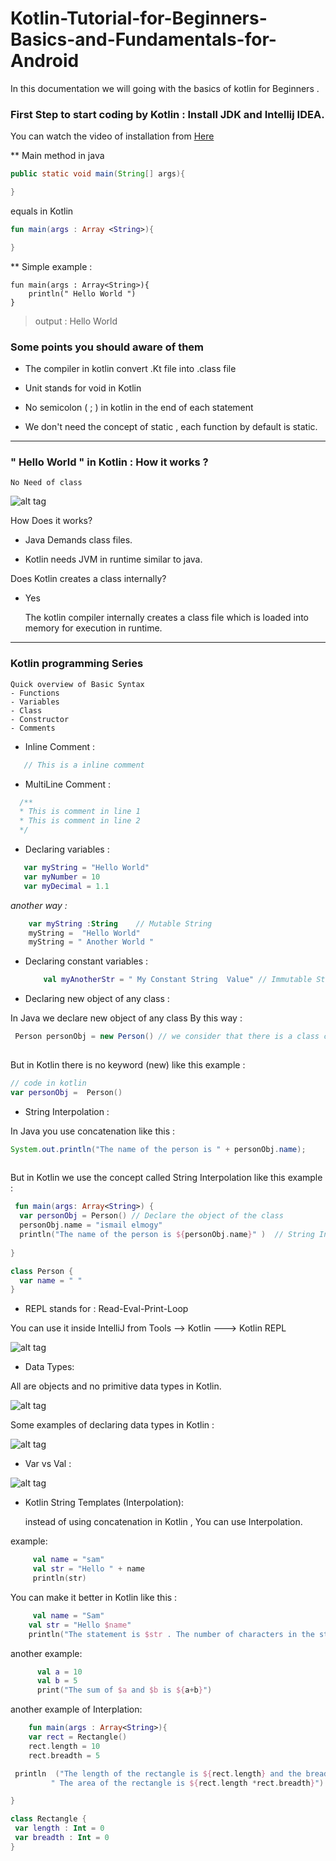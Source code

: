 # Kotlin-Tutorial-for-Beginners-Basics-and-Fundamentals-for-Android

In this documentation we will going with the basics of kotlin for Beginners .

### First Step to start coding by Kotlin : Install JDK and Intellij IDEA.

 You can watch the video of installation from  [Here](https://www.youtube.com/watch?v=toesg2HLMSs&index=2&list=PLlxmoA0rQ-LwgK1JsnMsakYNACYGa1cjR)

**  Main method in java

``` java
public static void main(String[] args){

}
```
equals in Kotlin 

``` kotlin
fun main(args : Array <String>){

}
```
** Simple example :
```
fun main(args : Array<String>){
    println(" Hello World ")
}
```
> output : Hello World 

### Some points you should aware of them 

 - The compiler in kotlin convert .Kt file  into .class file
 
 - Unit stands for void in Kotlin
 
 - No semicolon ( ; ) in kotlin in the end of each statement
 
 - We don't need the concept of static , each function by default is static.

---------------------------------------------------------------------------------------------------------------------------------

### " Hello World " in Kotlin : How it works ?
 
    No Need of class

![alt tag](https://github.com/ismailelmogy/Kotlin-Tutorial-for-Beginners-Basics-and-Fundamentals-for-Android/blob/master/No%20need%20of%20class%20in%20kotlin.png )

How Does it works?

- Java Demands class files.

- Kotlin needs JVM in runtime similar to java.

Does Kotlin creates a class internally?

  - Yes

    The kotlin compiler internally creates a class file which is loaded into memory for execution in runtime.
  --------------------------------------------------------------------------------------------------------------------------------
   ### Kotlin programming Series
    Quick overview of Basic Syntax
    - Functions 
    - Variables 
    - Class 
    - Constructor 
    - Comments
    
   * Inline Comment :
    
 ``` kotlin
    // This is a inline comment
 ``` 
    
   * MultiLine Comment : 
   
 ``` kotlin
   /**
   * This is comment in line 1
   * This is comment in line 2
   */
 ``` 
 
 * Declaring variables :
 ``` kotlin
    var myString = "Hello World"
    var myNumber = 10
    var myDecimal = 1.1
 ``` 
   *another way :* 
  ``` kotlin
      var myString :String    // Mutable String
      myString =  "Hello World"
      myString = " Another World "
  ``` 
  
 * Declaring constant variables :
 
   ``` kotlin
       val myAnotherStr = " My Constant String  Value" // Immutable String
   ``` 
   
  * Declaring new object of any class :
  
  In Java we declare new object of any class By this way  : 
  ``` java
   Person personObj = new Person() // we consider that there is a class called Person
   
  ```
  But in Kotlin there is no keyword (new) like this example :
  
   ``` kotlin
   // code in kotlin 
  var personObj =  Person()  
  ``` 
  
   * String Interpolation : 

  In Java you use concatenation like this :
  ``` java
  System.out.println("The name of the person is " + personObj.name);
   
  ```
  But in Kotlin we use the concept called String Interpolation like this example :
  
  ``` kotlin
   fun main(args: Array<String>) {
    var personObj = Person() // Declare the object of the class
    personObj.name = "ismail elmogy"
    println("The name of the person is ${personObj.name}" )  // String Interpolation
    
}

class Person {
    var name = " "
}
  ``` 
 * REPL stands for : Read-Eval-Print-Loop
 
 You can use it inside IntelliJ from Tools --> Kotlin ---> Kotlin REPL
 
 ![alt tag](https://github.com/ismailelmogy/Kotlin-Tutorial-for-Beginners-Basics-and-Fundamentals-for-Android/blob/master/REPL.png)
  
  
  * Data Types:
  
  All are objects and no primitive data types in Kotlin.
  
  ![alt tag](https://github.com/ismailelmogy/Kotlin-Tutorial-for-Beginners-Basics-and-Fundamentals-for-Android/blob/master/Data%20Types%20in%20Kotlin.png)
  
 Some examples of declaring data types in Kotlin :
 
 ![alt tag](https://github.com/ismailelmogy/Kotlin-Tutorial-for-Beginners-Basics-and-Fundamentals-for-Android/blob/master/Declaring%20data%20types%20in%20kotlin.png)
 
 * Var vs Val :
 
 
 ![alt tag](https://github.com/ismailelmogy/Kotlin-Tutorial-for-Beginners-Basics-and-Fundamentals-for-Android/blob/master/Var%20vs%20Val.png)
 
 * Kotlin String Templates (Interpolation):
 
      instead of using concatenation in Kotlin , You can use Interpolation.
  
  example:
  
   ``` kotlin
        val name = "sam"
        val str = "Hello " + name
        println(str)
   ```
  
   You can make it better in Kotlin like this :
   
   ``` kotlin
        val name = "Sam"
       val str = "Hello $name"
       println("The statement is $str . The number of characters in the statement are ${str.length}")
   ```
  another example:
  
   ``` kotlin
         val a = 10
         val b = 5
         print("The sum of $a and $b is ${a+b}")
   ```
   
   another example of Interplation:
   
  
   ``` kotlin
       fun main(args : Array<String>){
       var rect = Rectangle()
       rect.length = 10
       rect.breadth = 5

    println  ("The length of the rectangle is ${rect.length} and the breadth of the rectangle is ${rect.breadth}" +
            " The area of the rectangle is ${rect.length *rect.breadth}")

}

class Rectangle {
    var length : Int = 0
    var breadth : Int = 0
}

   ```

  

